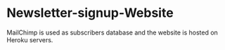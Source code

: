 # Newsletter-signup-Website

MailChimp is used as subscribers database and the website is hosted on Heroku servers.
